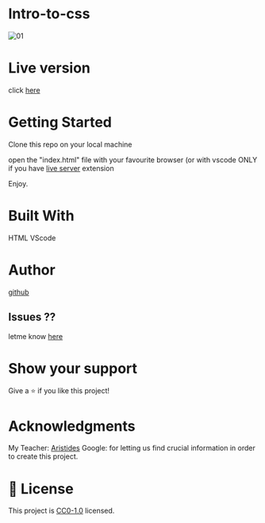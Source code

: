# Intro-to-css
![01](https://github.com/Lordgg007/intro-to-css/assets/139135651/dde89ff3-0255-4e05-95d5-bbc5ee7b6c58)


# Live version
click [here](https://lordgg007.github.io/intro-to-css/)

# Getting Started

Clone this repo on your local machine

open the "index.html" file with your favourite browser (or with vscode ONLY if you have [live server](https://marketplace.visualstudio.com/items?itemName=ritwickdey.LiveServer) extension

Enjoy.

# Built With
HTML
VScode

# Author
[github](https://github.com/Lordgg007)

## Issues ??

letme know [here](https://github.com/Lordgg007/intro-to-css/issues)

# Show your support
Give a ⭐️ if you like this project!

# Acknowledgments

My Teacher: [Aristides](https://github.com/aristides1000)
Google: for letting us find crucial information in order to create this project.

# 📝 License

This project is [CC0-1.0](LICENSE) licensed.


